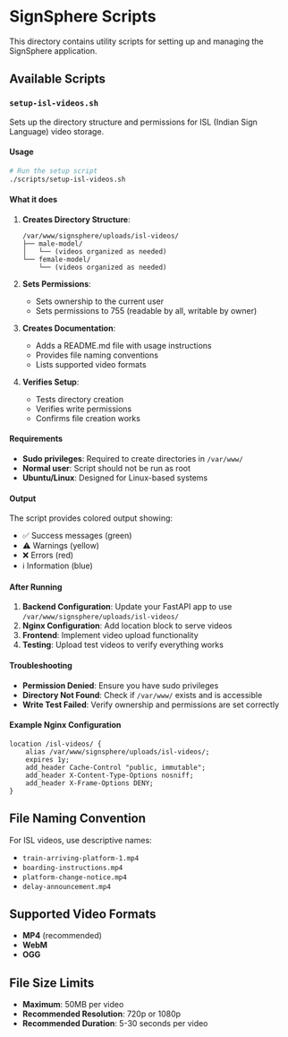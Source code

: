 # SignSphere Scripts

This directory contains utility scripts for setting up and managing the SignSphere application.

## Available Scripts

### `setup-isl-videos.sh`

Sets up the directory structure and permissions for ISL (Indian Sign Language) video storage.

#### Usage

```bash
# Run the setup script
./scripts/setup-isl-videos.sh
```

#### What it does

1. **Creates Directory Structure**:
   ```
   /var/www/signsphere/uploads/isl-videos/
   ├── male-model/
   │   └── (videos organized as needed)
   └── female-model/
       └── (videos organized as needed)
   ```

2. **Sets Permissions**:
   - Sets ownership to the current user
   - Sets permissions to 755 (readable by all, writable by owner)

3. **Creates Documentation**:
   - Adds a README.md file with usage instructions
   - Provides file naming conventions
   - Lists supported video formats

4. **Verifies Setup**:
   - Tests directory creation
   - Verifies write permissions
   - Confirms file creation works

#### Requirements

- **Sudo privileges**: Required to create directories in `/var/www/`
- **Normal user**: Script should not be run as root
- **Ubuntu/Linux**: Designed for Linux-based systems

#### Output

The script provides colored output showing:
- ✅ Success messages (green)
- ⚠️ Warnings (yellow)
- ❌ Errors (red)
- ℹ️ Information (blue)

#### After Running

1. **Backend Configuration**: Update your FastAPI app to use `/var/www/signsphere/uploads/isl-videos/`
2. **Nginx Configuration**: Add location block to serve videos
3. **Frontend**: Implement video upload functionality
4. **Testing**: Upload test videos to verify everything works

#### Troubleshooting

- **Permission Denied**: Ensure you have sudo privileges
- **Directory Not Found**: Check if `/var/www/` exists and is accessible
- **Write Test Failed**: Verify ownership and permissions are set correctly

#### Example Nginx Configuration

```nginx
location /isl-videos/ {
    alias /var/www/signsphere/uploads/isl-videos/;
    expires 1y;
    add_header Cache-Control "public, immutable";
    add_header X-Content-Type-Options nosniff;
    add_header X-Frame-Options DENY;
}
```

## File Naming Convention

For ISL videos, use descriptive names:
- `train-arriving-platform-1.mp4`
- `boarding-instructions.mp4`
- `platform-change-notice.mp4`
- `delay-announcement.mp4`

## Supported Video Formats

- **MP4** (recommended)
- **WebM**
- **OGG**

## File Size Limits

- **Maximum**: 50MB per video
- **Recommended Resolution**: 720p or 1080p
- **Recommended Duration**: 5-30 seconds per video